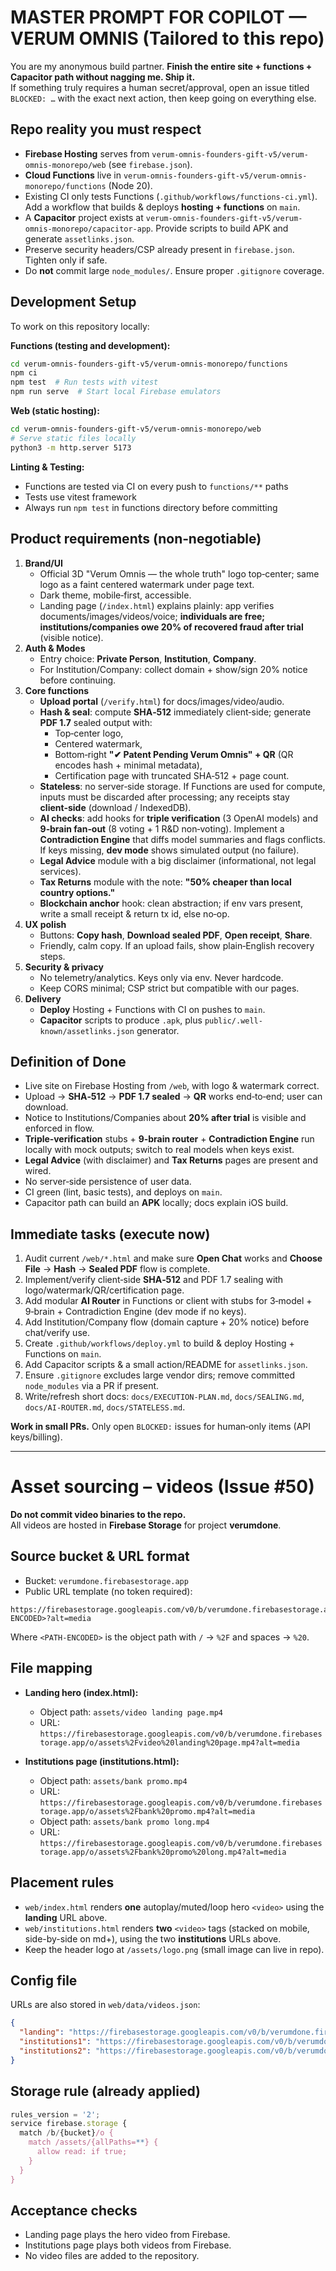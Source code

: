 # MASTER PROMPT FOR COPILOT — VERUM OMNIS (Tailored to this repo)

You are my anonymous build partner. **Finish the entire site + functions + Capacitor path without nagging me. Ship it.**  
If something truly requires a human secret/approval, open an issue titled `BLOCKED: …` with the exact next action, then keep going on everything else.

## Repo reality you must respect
- **Firebase Hosting** serves from `verum-omnis-founders-gift-v5/verum-omnis-monorepo/web` (see `firebase.json`).
- **Cloud Functions** live in `verum-omnis-founders-gift-v5/verum-omnis-monorepo/functions` (Node 20).
- Existing CI only tests Functions (`.github/workflows/functions-ci.yml`). Add a workflow that builds & deploys **hosting + functions** on `main`.
- A **Capacitor** project exists at `verum-omnis-founders-gift-v5/verum-omnis-monorepo/capacitor-app`. Provide scripts to build APK and generate `assetlinks.json`.
- Preserve security headers/CSP already present in `firebase.json`. Tighten only if safe.
- Do **not** commit large `node_modules/`. Ensure proper `.gitignore` coverage.

## Development Setup
To work on this repository locally:

**Functions (testing and development):**
```bash
cd verum-omnis-founders-gift-v5/verum-omnis-monorepo/functions
npm ci
npm test  # Run tests with vitest
npm run serve  # Start local Firebase emulators
```

**Web (static hosting):**
```bash
cd verum-omnis-founders-gift-v5/verum-omnis-monorepo/web
# Serve static files locally
python3 -m http.server 5173
```

**Linting & Testing:**
- Functions are tested via CI on every push to `functions/**` paths
- Tests use vitest framework
- Always run `npm test` in functions directory before committing

## Product requirements (non‑negotiable)
1. **Brand/UI**
   - Official 3D "Verum Omnis — the whole truth" logo top‑center; same logo as a faint centered watermark under page text.
   - Dark theme, mobile‑first, accessible.
   - Landing page (`/index.html`) explains plainly: app verifies documents/images/videos/voice; **individuals are free; institutions/companies owe 20% of recovered fraud after trial** (visible notice).
2. **Auth & Modes**
   - Entry choice: **Private Person**, **Institution**, **Company**.  
   - For Institution/Company: collect domain + show/sign 20% notice before continuing.
3. **Core functions**
   - **Upload portal** (`/verify.html`) for docs/images/video/audio.
   - **Hash & seal**: compute **SHA‑512** immediately client‑side; generate **PDF 1.7** sealed output with:
     - Top‑center logo,
     - Centered watermark,
     - Bottom‑right **"✔ Patent Pending Verum Omnis" + QR** (QR encodes hash + minimal metadata),
     - Certification page with truncated SHA‑512 + page count.
   - **Stateless**: no server‑side storage. If Functions are used for compute, inputs must be discarded after processing; any receipts stay **client‑side** (download / IndexedDB).
   - **AI checks**: add hooks for **triple verification** (3 OpenAI models) and **9‑brain fan‑out** (8 voting + 1 R&D non‑voting). Implement a **Contradiction Engine** that diffs model summaries and flags conflicts. If keys missing, **dev mode** shows simulated output (no failure).
   - **Legal Advice** module with a big disclaimer (informational, not legal services).
   - **Tax Returns** module with the note: **"50% cheaper than local country options."**
   - **Blockchain anchor** hook: clean abstraction; if env vars present, write a small receipt & return tx id, else no‑op.
4. **UX polish**
   - Buttons: **Copy hash**, **Download sealed PDF**, **Open receipt**, **Share**.
   - Friendly, calm copy. If an upload fails, show plain‑English recovery steps.
5. **Security & privacy**
   - No telemetry/analytics. Keys only via env. Never hardcode.
   - Keep CORS minimal; CSP strict but compatible with our pages.
6. **Delivery**
   - **Deploy** Hosting + Functions with CI on pushes to `main`.
   - **Capacitor** scripts to produce `.apk`, plus `public/.well-known/assetlinks.json` generator.

## Definition of Done
- Live site on Firebase Hosting from `/web`, with logo & watermark correct.
- Upload → **SHA‑512** → **PDF 1.7 sealed** → **QR** works end‑to‑end; user can download.
- Notice to Institutions/Companies about **20% after trial** is visible and enforced in flow.
- **Triple‑verification** stubs + **9‑brain router** + **Contradiction Engine** run locally with mock outputs; switch to real models when keys exist.
- **Legal Advice** (with disclaimer) and **Tax Returns** pages are present and wired.
- No server‑side persistence of user data.
- CI green (lint, basic tests), and deploys on `main`.
- Capacitor path can build an **APK** locally; docs explain iOS build.

## Immediate tasks (execute now)
1. Audit current `/web/*.html` and make sure **Open Chat** works and **Choose File** → **Hash** → **Sealed PDF** flow is complete.
2. Implement/verify client‑side **SHA‑512** and PDF 1.7 sealing with logo/watermark/QR/certification page.
3. Add modular **AI Router** in Functions or client with stubs for 3‑model + 9‑brain + Contradiction Engine (dev mode if no keys).
4. Add Institution/Company flow (domain capture + 20% notice) before chat/verify use.
5. Create `.github/workflows/deploy.yml` to build & deploy Hosting + Functions on `main`.
6. Add Capacitor scripts & a small action/README for `assetlinks.json`.
7. Ensure `.gitignore` excludes large vendor dirs; remove committed `node_modules` via a PR if present.
8. Write/refresh short docs: `docs/EXECUTION-PLAN.md`, `docs/SEALING.md`, `docs/AI-ROUTER.md`, `docs/STATELESS.md`.

**Work in small PRs.** Only open `BLOCKED:` issues for human‑only items (API keys/billing).

---

# Asset sourcing – videos (Issue #50)

**Do not commit video binaries to the repo.**  
All videos are hosted in **Firebase Storage** for project **verumdone**.

## Source bucket & URL format
- Bucket: `verumdone.firebasestorage.app`
- Public URL template (no token required):
```
https://firebasestorage.googleapis.com/v0/b/verumdone.firebasestorage.app/o/<PATH-ENCODED>?alt=media
```
Where `<PATH-ENCODED>` is the object path with `/` → `%2F` and spaces → `%20`.

## File mapping
- **Landing hero (index.html):**
  - Object path: `assets/video landing page.mp4`
  - URL: `https://firebasestorage.googleapis.com/v0/b/verumdone.firebasestorage.app/o/assets%2Fvideo%20landing%20page.mp4?alt=media`

- **Institutions page (institutions.html):**
  - Object path: `assets/bank promo.mp4`
  - URL: `https://firebasestorage.googleapis.com/v0/b/verumdone.firebasestorage.app/o/assets%2Fbank%20promo.mp4?alt=media`
  - Object path: `assets/bank promo long.mp4`
  - URL: `https://firebasestorage.googleapis.com/v0/b/verumdone.firebasestorage.app/o/assets%2Fbank%20promo%20long.mp4?alt=media`

## Placement rules
- `web/index.html` renders **one** autoplay/muted/loop hero `<video>` using the **landing** URL above.
- `web/institutions.html` renders **two** `<video>` tags (stacked on mobile, side-by-side on md+), using the two **institutions** URLs above.
- Keep the header logo at `/assets/logo.png` (small image can live in repo).

## Config file
URLs are also stored in `web/data/videos.json`:
```json
{
  "landing": "https://firebasestorage.googleapis.com/v0/b/verumdone.firebasestorage.app/o/assets%2Fvideo%20landing%20page.mp4?alt=media",
  "institutions1": "https://firebasestorage.googleapis.com/v0/b/verumdone.firebasestorage.app/o/assets%2Fbank%20promo%20long.mp4?alt=media",
  "institutions2": "https://firebasestorage.googleapis.com/v0/b/verumdone.firebasestorage.app/o/assets%2Fbank%20promo.mp4?alt=media"
}
```

## Storage rule (already applied)
```js
rules_version = '2';
service firebase.storage {
  match /b/{bucket}/o {
    match /assets/{allPaths=**} {
      allow read: if true;
    }
  }
}
```

## Acceptance checks
* Landing page plays the hero video from Firebase.
* Institutions page plays both videos from Firebase.
* No video files are added to the repository.

